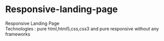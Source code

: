 # Responsive-landing-page
Responsive Landing Page <br>
Technologies : pure html,html5,css,css3 and pure responsive without any frameworks 
